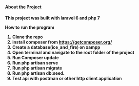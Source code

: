 <h4>About the Project<h4>
This project was built with laravel 6 and php 7

How to run the program
1. Clone the repo
2.  install composer from https://getcomposer.org/
3. Create a database(ice_and_fire) on xampp
4. Open terminal and navigate to the root folder of the project
5. Run Composer update
6. Run php artisan serve
7. Run php artisan migrate
8. Run php artisan db:seed.
9. Test api with postman or other http client application